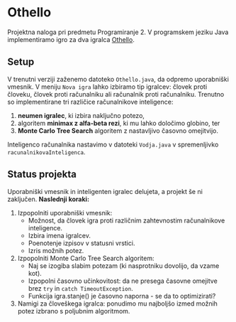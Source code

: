 # Othello
Projektna naloga pri predmetu Programiranje 2. V programskem jeziku Java implementiramo igro za dva igralca [Othello](https://www.worldothello.org/about/about-othello/othello-rules/official-rules/english).

## Setup
V trenutni verziji zaženemo datoteko `Othello.java`, da odpremo uporabniški vmesnik. V meniju `Nova igra` lahko izbiramo tip igralcev: človek proti človeku, človek proti računalniku ali računalnik proti računalniku.
Trenutno so implementirane tri različice računalnikove inteligence:
1. **neumen igralec**, ki izbira naključno potezo,
2. algoritem **minimax z alfa-beta rezi**, ki mu lahko določimo globino, ter
3. **Monte Carlo Tree Search** algoritem z nastavljivo časovno omejitvijo.

Inteligenco računalnika nastavimo v datoteki `Vodja.java` v spremenljivko `racunalnikovaInteligenca`.


## Status projekta
Uporabniški vmesnik in inteligenten igralec delujeta, a projekt še ni zaključen.
**Naslednji koraki:**
1. Izpopolniti uporabniški vmesnik:
   * Možnost, da človek igra proti različnim zahtevnostim računalnikove inteligence.
   * Izbira imena igralcev.
   * Poenotenje izpisov v statusni vrstici.
   * Izris možnih potez.
2. Izpopolniti Monte Carlo Tree Search algoritem:
   * Naj se izogiba slabim potezam (ki nasprotniku dovolijo, da vzame kot).
   * Izpopolni časovno učinkovitost: da ne presega časovne omejitve brez `try` in `catch TimeoutException`.
   * Funkcija igra.stanje() je časovno naporna - se da to optimizirati?
3. Namigi za človeškega igralca: ponudimo mu najboljšo izmed možnih potez izbrano s poljubnim algoritmom.
